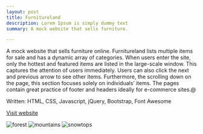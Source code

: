```yaml
---
layout: post
title: Furnitureland
description: Lorem Ipsum is simply dummy text
summary: A mock website that sells furniture.

---
```

<style>
h1{
    color: maroon;
}
</style>

A mock website that sells furniture online. Furnitureland lists multiple items for sale and has a dynamic array of categories. When users enter the site, only the hottest and featured items are listed in the large-scale window. This captures the attention of users immediately. Users can also click the next and previous arrow to see other items. Furthermore, the scrolling down on the page, this section focuses solely on individuals’ items. The pages contain great practice of footer and headers ideally for e-commerce sites.@

Written: HTML, CSS, Javascript, jQuery, Bootstrap, Font Awesome

<a href="https://michaelamay.github.io/Furnitureland/">Visit website</a>

<!-- Image section -->

<img src="https://i.ibb.co/D7YvZ6m/forest.jpg" alt="forest" />
<img src="https://i.ibb.co/8ry897c/mountains.jpg" alt="mountains"/>
<img src="https://i.ibb.co/mR6JmgW/snowtops.jpg" alt="snowtops"/>


